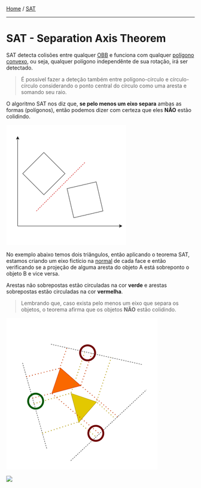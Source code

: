 [Home](../../../README.md#game-engine-2d---collisions) / [SAT](./README.md)

___

# SAT - Separation Axis Theorem

SAT detecta colisões entre qualquer [OBB](../../../doc/OBB.md) e funciona com qualquer [polígono](../../../doc/polygon.md) [convexo](../../../doc/polygon.md), ou seja, qualquer polígono independênte de sua rotação, irá ser detectado.

> É possível fazer a deteção também entre polígono-círculo e círculo-círculo considerando o ponto central do círculo como uma aresta e somando seu raio.

O algoritmo SAT nos diz que, **se pelo menos um eixo separa** ambas as formas (polígonos), então podemos dizer com certeza que eles **NÃO** estão colidindo.

![](SAT-definition.png)

No exemplo abaixo temos dois triângulos, então aplicando o teorema SAT, estamos criando um eixo fictício na [normal](../../../doc/normal.md) de cada face e então verificando se a projeção de alguma aresta do objeto A está sobreponto o objeto B e vice versa.

Arestas não sobrepostas estão circuladas na cor **verde** e arestas sobrepostas estão circuladas na cor **vermelha**.

> Lembrando que, caso exista pelo menos um eixo que separa os objetos, o teorema afirma que os objetos **NÃO** estão colidindo.

![](SAT-example.png)

![](SAT-simulation.gif)
